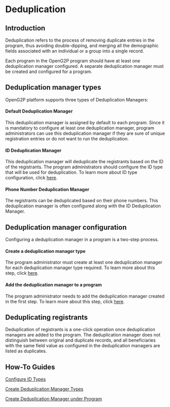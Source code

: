 # Deduplication

## Introduction

Deduplication refers to the process of removing duplicate entries in the program, thus avoiding double-dipping, and merging all the demographic fields associated with an individual or a group into a single record.

Each program in the OpenG2P program should have at least one deduplication manager configured. A separate deduplication manager must be created and configured for a program.

## Deduplication manager types

OpenG2P platform supports three types of Deduplication Managers:

#### Default Deduplication Manager

This deduplication manager is assigned by default to each program. Since it is mandatory to configure at least one deduplication manager, program administrators can use this deduplication manager if they are sure of unique registration entries or do not want to run the deduplication.

#### ID Deduplication Manager

This deduplication manager will deduplicate the registrants based on the ID of the registrants. The program administrators should configure the ID type that will be used for deduplication. To learn more about ID type configuration, click [here](../guides/user-guides/configure-id-types.md).

#### Phone Number Deduplication Manager

The registrants can be deduplicated based on their phone numbers. This deduplication manager is often configured along with the ID Deduplication Manager.

## Deduplication manager configuration

Configuring a deduplication manager in a program is a two-step process.

#### Create a deduplication manager type

The program administrator must create at least one deduplication manager for each deduplication manager type required. To learn more about this step, click [here](../guides/user-guides/create-deduplication-manager-types/).

#### Add the deduplication manager to a program

The program administrator needs to add the deduplication manager created in the first step. To learn more about this step, click [here](../guides/user-guides/create-deduplication-manager.md).

## Deduplicating registrants

Deduplication of registrants is a one-click operation once deduplication managers are added to the program. The deduplication manager does not distinguish between original and duplicate records, and all beneficiaries with the same field value as configured in the deduplication managers are listed as duplicates.

## How-To Guides

[Configure ID Types](../guides/user-guides/configure-id-types.md)

[Create Deduplication Manager Types](../guides/user-guides/create-deduplication-manager-types/)

[Create Deduplication Manager under Program](../guides/user-guides/create-deduplication-manager.md)

##
